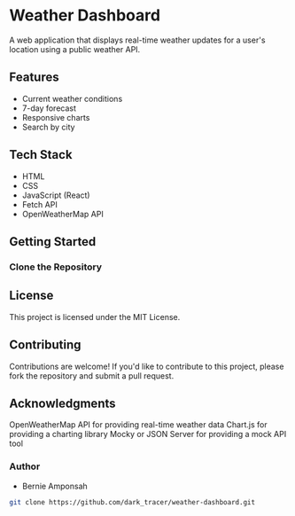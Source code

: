 # Weather Dashboard

A web application that displays real-time weather updates for a user's location using a public weather API.

## Features

* Current weather conditions
* 7-day forecast
* Responsive charts
* Search by city

## Tech Stack

* HTML
* CSS
* JavaScript (React)
* Fetch API
* OpenWeatherMap API

## Getting Started

### Clone the Repository

## License

This project is licensed under the MIT License.

## Contributing
Contributions are welcome! If you'd like to contribute to this project, please fork the repository and submit a pull request.

## Acknowledgments
OpenWeatherMap API for providing real-time weather data
Chart.js for providing a charting library
Mocky or JSON Server for providing a mock API tool

### Author
* Bernie Amponsah

```bash
git clone https://github.com/dark_tracer/weather-dashboard.git
